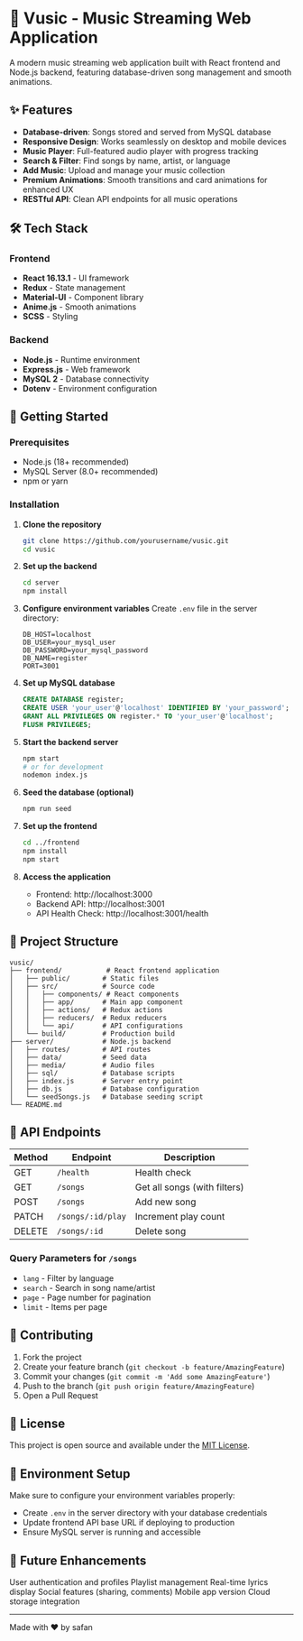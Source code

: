 # 🎵 Vusic - Music Streaming Web Application

A modern music streaming web application built with React frontend and Node.js backend, featuring database-driven song management and smooth animations.

## ✨ Features

- **Database-driven**: Songs stored and served from MySQL database
- **Responsive Design**: Works seamlessly on desktop and mobile devices
- **Music Player**: Full-featured audio player with progress tracking
- **Search & Filter**: Find songs by name, artist, or language
- **Add Music**: Upload and manage your music collection
- **Premium Animations**: Smooth transitions and card animations for enhanced UX
- **RESTful API**: Clean API endpoints for all music operations

## 🛠️ Tech Stack

### Frontend
- **React 16.13.1** - UI framework
- **Redux** - State management
- **Material-UI** - Component library
- **Anime.js** - Smooth animations
- **SCSS** - Styling

### Backend
- **Node.js** - Runtime environment
- **Express.js** - Web framework
- **MySQL 2** - Database connectivity
- **Dotenv** - Environment configuration

## 🚀 Getting Started

### Prerequisites
- Node.js (18+ recommended)
- MySQL Server (8.0+ recommended)
- npm or yarn

### Installation

1. **Clone the repository**
   ```bash
   git clone https://github.com/yourusername/vusic.git
   cd vusic
   ```

2. **Set up the backend**
   ```bash
   cd server
   npm install
   ```

3. **Configure environment variables**
   Create `.env` file in the server directory:
   ```env
   DB_HOST=localhost
   DB_USER=your_mysql_user
   DB_PASSWORD=your_mysql_password
   DB_NAME=register
   PORT=3001
   ```

4. **Set up MySQL database**
   ```sql
   CREATE DATABASE register;
   CREATE USER 'your_user'@'localhost' IDENTIFIED BY 'your_password';
   GRANT ALL PRIVILEGES ON register.* TO 'your_user'@'localhost';
   FLUSH PRIVILEGES;
   ```

5. **Start the backend server**
   ```bash
   npm start
   # or for development
   nodemon index.js
   ```

6. **Seed the database (optional)**
   ```bash
   npm run seed
   ```

7. **Set up the frontend**
   ```bash
   cd ../frontend
   npm install
   npm start
   ```

8. **Access the application**
   - Frontend: http://localhost:3000
   - Backend API: http://localhost:3001
   - API Health Check: http://localhost:3001/health

## 📁 Project Structure

```
vusic/
├── frontend/           # React frontend application
│   ├── public/        # Static files
│   ├── src/           # Source code
│   │   ├── components/ # React components
│   │   ├── app/       # Main app component
│   │   ├── actions/   # Redux actions
│   │   ├── reducers/  # Redux reducers
│   │   └── api/       # API configurations
│   └── build/         # Production build
├── server/            # Node.js backend
│   ├── routes/        # API routes
│   ├── data/          # Seed data
│   ├── media/         # Audio files
│   ├── sql/           # Database scripts
│   ├── index.js       # Server entry point
│   ├── db.js          # Database configuration
│   └── seedSongs.js   # Database seeding script
└── README.md
```

## 🎵 API Endpoints

| Method | Endpoint | Description |
|--------|----------|-------------|
| GET | `/health` | Health check |
| GET | `/songs` | Get all songs (with filters) |
| POST | `/songs` | Add new song |
| PATCH | `/songs/:id/play` | Increment play count |
| DELETE | `/songs/:id` | Delete song |

### Query Parameters for `/songs`
- `lang` - Filter by language
- `search` - Search in song name/artist
- `page` - Page number for pagination
- `limit` - Items per page

## 🤝 Contributing

1. Fork the project
2. Create your feature branch (`git checkout -b feature/AmazingFeature`)
3. Commit your changes (`git commit -m 'Add some AmazingFeature'`)
4. Push to the branch (`git push origin feature/AmazingFeature`)
5. Open a Pull Request

## 📝 License

This project is open source and available under the [MIT License](LICENSE).

## 🔧 Environment Setup

Make sure to configure your environment variables properly:

- Create `.env` in the server directory with your database credentials
- Update frontend API base URL if deploying to production
- Ensure MySQL server is running and accessible

## 🎯 Future Enhancements

User authentication and profiles
Playlist management
Real-time lyrics display
Social features (sharing, comments)
Mobile app version
Cloud storage integration

---

Made with ❤️ by safan

